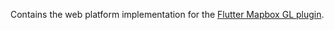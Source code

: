 Contains the web platform implementation for the [Flutter Mapbox GL plugin](https://github.com/flutter-mapbox-gl/maps).